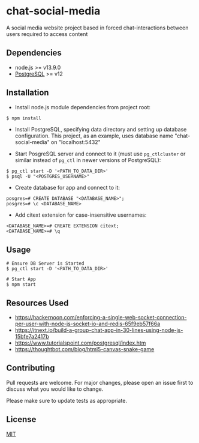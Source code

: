 # chat-social-media

A social media website project based in forced chat-interactions between users required to access content

## Dependencies
- node.js >= v13.9.0
- [PostgreSQL](https://www.postgresql.org/ "PostgreSQL Homepage") >= v12

## Installation

- Install node.js module dependencies from project root:

```bash
$ npm install
```
- Install PostgreSQL, specifying data directory and setting up database configuration. This project, as an example, uses database name "chat-social-media" on "localhost:5432"

- Start PosgreSQL server and connect to it (must use `pg_ctlcluster` or similar instead of `pg_ctl` in newer versions of PostgreSQL):
```
$ pg_ctl start -D '<PATH_TO_DATA_DIR>'
$ psql -U "<POSTGRES_USERNAME>"
```
- Create database for app and connect to it:
```
posgres=# CREATE DATABASE "<DATABASE_NAME>";
posgres=# \c <DATABASE_NAME>
```

- Add citext extension for case-insensitive usernames:
```
<DATABASE_NAME>=# CREATE EXTENSION citext;
<DATABASE_NAME>=# \q
```

## Usage

```
# Ensure DB Server is Started
$ pg_ctl start -D '<PATH_TO_DATA_DIR>'

# Start App
$ npm start
```

## Resources Used
- https://hackernoon.com/enforcing-a-single-web-socket-connection-per-user-with-node-js-socket-io-and-redis-65f9eb57f66a
- https://itnext.io/build-a-group-chat-app-in-30-lines-using-node-js-15bfe7a2417b
- https://www.tutorialspoint.com/postgresql/index.htm
- https://thoughtbot.com/blog/html5-canvas-snake-game

## Contributing
Pull requests are welcome. For major changes, please open an issue first to discuss what you would like to change.

Please make sure to update tests as appropriate.

## License
[MIT](https://choosealicense.com/licenses/mit/)
